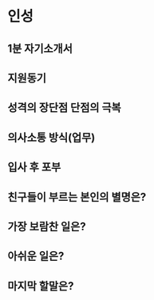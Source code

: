 # 인성

## 1분 자기소개서

## 지원동기

## 성격의 장단점 단점의 극복

## 의사소통 방식(업무)

## 입사 후 포부

## 친구들이 부르는 본인의 별명은?

## 가장 보람찬 일은?

## 아쉬운 일은?

## 마지막 할말은?

